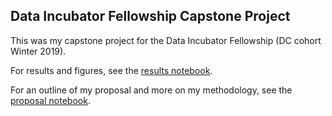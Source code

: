 ## Data Incubator Fellowship Capstone Project

This was my capstone project for the Data Incubator Fellowship (DC cohort Winter 2019).

For results and figures, see the [results notebook](Project_Results.ipynb).

For an outline of my proposal and more on my methodology, see the [proposal notebook](Project_Proposal.ipynb).
